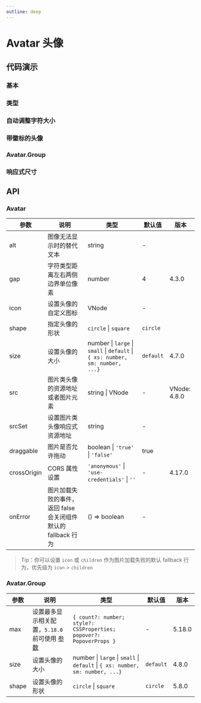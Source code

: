 ```yaml
---
outline: deep
---
```


# Avatar 头像

## 代码演示

### 基本

<demo vue="avatar/basic.vue"></demo>

### 类型

<demo vue="avatar/type.vue"></demo>

### 自动调整字符大小

<demo vue="avatar/dynamic.vue"></demo>

### 带徽标的头像

<demo vue="avatar/badge.vue"></demo>

### Avatar.Group

<demo vue="avatar/group.vue"></demo>

### 响应式尺寸

<demo vue="avatar/responsive.vue"></demo>

## API

### Avatar

| 参数 | 说明 | 类型 | 默认值 | 版本 |
| --- | --- | --- | --- | --- |
| alt | 图像无法显示时的替代文本 | string | - |  |
| gap | 字符类型距离左右两侧边界单位像素 | number | 4 | 4.3.0 |
| icon | 设置头像的自定义图标 | VNode | - |  |
| shape | 指定头像的形状 | `circle` \| `square` | `circle` |  |
| size | 设置头像的大小 | number \| `large` \| `small` \| `default` \| `{ xs: number, sm: number, ...}` | `default` | 4.7.0 |
| src | 图片类头像的资源地址或者图片元素 | string \| VNode | - | VNode: 4.8.0 |
| srcSet | 设置图片类头像响应式资源地址 | string | - |  |
| draggable | 图片是否允许拖动 | boolean \| `'true'` \| `'false'` | true |  |
| crossOrigin | CORS 属性设置 | `'anonymous'` \| `'use-credentials'` \| `''` | - | 4.17.0 |
| onError | 图片加载失败的事件，返回 false 会关闭组件默认的 fallback 行为 | () => boolean | - |  |

> Tip：你可以设置 `icon` 或 `children` 作为图片加载失败的默认 fallback 行为，优先级为 `icon` > `children`

### Avatar.Group

| 参数 | 说明 | 类型 | 默认值 | 版本 |
| --- | --- | --- | --- | --- |
| max | 设置最多显示相关配置，`5.18.0` 前可使用 [参数](https://github.com/ant-design/ant-design/blob/9d134859becbdae5b9ce276f6d9af4264691d81f/components/avatar/group.tsx#L35-L38) | `{ count?: number; style?: CSSProperties; popover?: PopoverProps }` | - | 5.18.0 |
| size | 设置头像的大小 | number \| `large` \| `small` \| `default` \| `{ xs: number, sm: number, ...}` | `default` | 4.8.0 |
| shape | 设置头像的形状 | `circle` \| `square` | `circle` | 5.8.0 |
